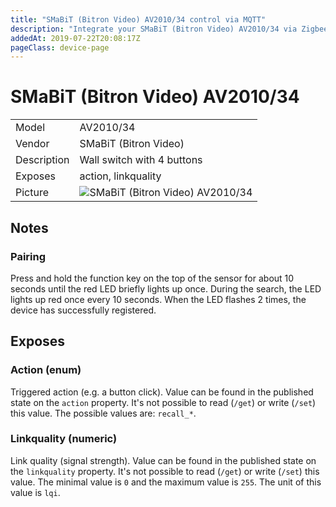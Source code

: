```yaml
---
title: "SMaBiT (Bitron Video) AV2010/34 control via MQTT"
description: "Integrate your SMaBiT (Bitron Video) AV2010/34 via Zigbee2MQTT with whatever smart home infrastructure you are using without the vendors bridge or gateway."
addedAt: 2019-07-22T20:08:17Z
pageClass: device-page
---
```


<!-- !!!! -->
<!-- ATTENTION: This file is auto-generated through docgen! -->
<!-- You can only edit the "Notes"-Section between the two comment lines "Notes BEGIN" and "Notes END". -->
<!-- Do not use h1 or h2 heading within "## Notes"-Section. -->
<!-- !!!! -->

# SMaBiT (Bitron Video) AV2010/34

|     |     |
|-----|-----|
| Model | AV2010/34  |
| Vendor  | SMaBiT (Bitron Video)  |
| Description | Wall switch with 4 buttons |
| Exposes | action, linkquality |
| Picture | ![SMaBiT (Bitron Video) AV2010/34](https://psi-4ward.github.io/zigbee2mqtt.io/images/devices/AV2010-34.jpg) |


<!-- Notes BEGIN: You can edit here. Add "## Notes" headline if not already present. -->
## Notes


### Pairing
Press and hold the function key on the top of the sensor for about 10 seconds until the red LED briefly lights up once.
During the search, the LED lights up red once every 10 seconds. When the LED flashes 2 times, the device has successfully registered.
<!-- Notes END: Do not edit below this line -->


## Exposes

### Action (enum)
Triggered action (e.g. a button click).
Value can be found in the published state on the `action` property.
It's not possible to read (`/get`) or write (`/set`) this value.
The possible values are: `recall_*`.

### Linkquality (numeric)
Link quality (signal strength).
Value can be found in the published state on the `linkquality` property.
It's not possible to read (`/get`) or write (`/set`) this value.
The minimal value is `0` and the maximum value is `255`.
The unit of this value is `lqi`.

